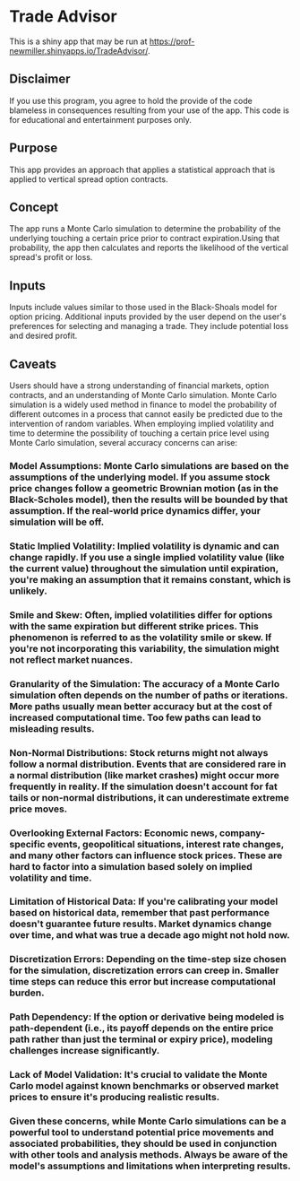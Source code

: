 # Trade Advisor
This is a shiny app that may be run at https://prof-newmiller.shinyapps.io/TradeAdvisor/.
## Disclaimer
If you use this program, you agree to hold the provide of the code blameless in consequences resulting from your use of the app. This code is for educational and entertainment purposes only.

## Purpose
This app provides an approach that applies a statistical approach that is applied to vertical spread option contracts.

## Concept
The app runs a Monte Carlo simulation to determine the probability of the underlying touching a certain price prior to contract expiration.Using that probability, the app then calculates and reports the likelihood of the vertical spread's profit or loss.

## Inputs
Inputs include values similar to those used in the Black-Shoals model for option pricing. Additional inputs provided by the user depend on the user's preferences for selecting and managing a trade. They include potential loss and desired profit.

## Caveats
Users should have a strong understanding of financial markets, option contracts, and an understanding of Monte Carlo simulation. Monte Carlo simulation is a widely used method in finance to model the probability of different outcomes in a process that cannot easily be predicted due to the intervention of random variables. When employing implied volatility and time to determine the possibility of touching a certain price level using Monte Carlo simulation, several accuracy concerns can arise:

### Model Assumptions: Monte Carlo simulations are based on the assumptions of the underlying model. If you assume stock price changes follow a geometric Brownian motion (as in the Black-Scholes model), then the results will be bounded by that assumption. If the real-world price dynamics differ, your simulation will be off.

### Static Implied Volatility: Implied volatility is dynamic and can change rapidly. If you use a single implied volatility value (like the current value) throughout the simulation until expiration, you're making an assumption that it remains constant, which is unlikely.

### Smile and Skew: Often, implied volatilities differ for options with the same expiration but different strike prices. This phenomenon is referred to as the volatility smile or skew. If you're not incorporating this variability, the simulation might not reflect market nuances.

### Granularity of the Simulation: The accuracy of a Monte Carlo simulation often depends on the number of paths or iterations. More paths usually mean better accuracy but at the cost of increased computational time. Too few paths can lead to misleading results.

### Non-Normal Distributions: Stock returns might not always follow a normal distribution. Events that are considered rare in a normal distribution (like market crashes) might occur more frequently in reality. If the simulation doesn't account for fat tails or non-normal distributions, it can underestimate extreme price moves.

### Overlooking External Factors: Economic news, company-specific events, geopolitical situations, interest rate changes, and many other factors can influence stock prices. These are hard to factor into a simulation based solely on implied volatility and time.

### Limitation of Historical Data: If you're calibrating your model based on historical data, remember that past performance doesn't guarantee future results. Market dynamics change over time, and what was true a decade ago might not hold now.

### Discretization Errors: Depending on the time-step size chosen for the simulation, discretization errors can creep in. Smaller time steps can reduce this error but increase computational burden.

### Path Dependency: If the option or derivative being modeled is path-dependent (i.e., its payoff depends on the entire price path rather than just the terminal or expiry price), modeling challenges increase significantly.

### Lack of Model Validation: It's crucial to validate the Monte Carlo model against known benchmarks or observed market prices to ensure it's producing realistic results.

### Given these concerns, while Monte Carlo simulations can be a powerful tool to understand potential price movements and associated probabilities, they should be used in conjunction with other tools and analysis methods. Always be aware of the model's assumptions and limitations when interpreting results.


